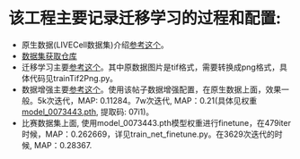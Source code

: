 该工程主要记录迁移学习的过程和配置:  
=============================
* 原生数据(LIVECell数据集)介绍[参考这个](https://www.kaggle.com/c/sartorius-cell-instance-segmentation/discussion/285384)。
* [数据集获取仓库](https://github.com/sartorius-research/LIVECell)
* 迁移学习主要[参考这个](https://www.kaggle.com/markunys/sartorius-transfer-learning-train-with-livecell)。其中原数据图片是tif格式，需要转换成png格式，具体代码见trainTif2Png.py。
* 数据增强主要[参考这个](https://www.kaggle.com/c/sartorius-cell-instance-segmentation/discussion/294006)。使用该帖子数据增强配置，在原生数据上面，效果一般。5k次迭代，MAP: 0.11284。7w次迭代, MAP：0.21(具体见权重[model_0073443.pth](https://pan.baidu.com/s/1A8Tpnxr8RlCB7au-iW4_OA), 提取码: 07i1)。
* 比赛数据集上面, 使用model_0073443.pth模型权重进行finetune，在479iter时候，MAP：0.262669，详见train_net_finetune.py。在3629次迭代的时候, MAP：0.28367.

